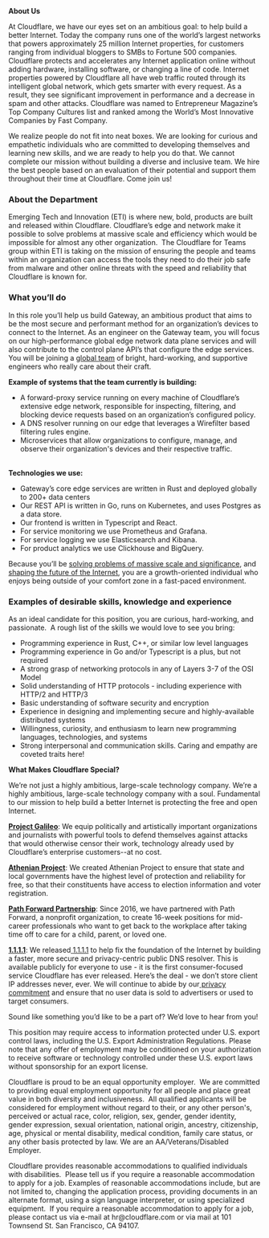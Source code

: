 <div class="content-intro">
	<div><strong>About Us</strong></div>
	<div>
		<p><span style="font-weight: 400;">At Cloudflare, we have our eyes set on an ambitious goal: to help build a better Internet. Today the company runs one of the world’s largest networks that powers approximately 25 million Internet properties, for customers ranging from individual bloggers to SMBs to Fortune 500 companies. Cloudflare protects and accelerates any Internet application online without adding hardware, installing software, or changing a line of code. Internet properties powered by Cloudflare all have web traffic routed through its intelligent global network, which gets smarter with every request. As a result, they see significant improvement in performance and a decrease in spam and other attacks. Cloudflare was named to Entrepreneur Magazine’s Top Company Cultures list and ranked among the World’s Most Innovative Companies by Fast Company.</span><span style="font-weight: 400;">&nbsp;</span></p>
		<p><span style="font-weight: 400;">We realize people do not fit into neat boxes. We are looking for curious and empathetic individuals who are committed to developing themselves and learning new skills, and we are ready to help you do that. We cannot complete our mission without building a diverse and inclusive team. We hire the best people based on an evaluation of their potential and support them throughout their time at Cloudflare. Come join us!&nbsp;</span></p>
	</div>
</div>
<h3><strong>About the Department</strong></h3>
<p><span style="font-weight: 400;">Emerging Tech and Innovation (ETI)</span><span style="font-weight: 400;"> is where new, bold, products are built and released within Cloudflare. Cloudflare’s edge and network make it possible to solve problems at massive scale and efficiency which would be impossible for almost any other organization.&nbsp; </span><span style="font-weight: 400;">The Cloudflare for Teams group within ETI is taking on the mission of ensuring the people and teams within an organization can access the tools they need to do their job safe from malware and other online threats with the speed and reliability that Cloudflare is known for.</span></p>
<h3><strong>What you’ll do</strong></h3>
<p><span style="font-weight: 400;">In this role you’ll help us build Gateway, an ambitious product that aims to be the most secure and performant method for an organization’s devices to connect to the Internet. As an engineer on the Gateway team, you will focus on our high-performance global edge network data plane services and will also contribute to the control plane API’s that configure the edge services. You will be joining a </span><a href="https://blog.cloudflare.com/cloudflares-first-year-in-lisbon/"><span style="font-weight: 400;">global team</span></a><span style="font-weight: 400;"> of bright, hard-working, and supportive engineers who really care about their craft.</span></p>
<p><strong>Example of systems that the team currently is building:</strong></p>
<ul>
	<li style="font-weight: 400;"><span style="font-weight: 400;">A forward-proxy service running on every machine of Cloudflare’s extensive edge network, responsible for inspecting, filtering, and blocking device requests based on an organization’s configured policy.</span></li>
	<li style="font-weight: 400;"><span style="font-weight: 400;">A DNS resolver running on our edge that leverages a Wirefilter based filtering rules engine.</span></li>
	<li style="font-weight: 400;"><span style="font-weight: 400;">Microservices that allow organizations to configure, manage, and observe their organization's devices and their respective traffic.</span></li>
</ul>
<p><strong><br>Technologies we use:</strong></p>
<ul>
	<li style="font-weight: 400;"><span style="font-weight: 400;">Gateway’s core edge services are written in Rust and deployed globally to 200+ data centers&nbsp;</span></li>
	<li style="font-weight: 400;"><span style="font-weight: 400;">Our REST API is written in Go, runs on Kubernetes, and uses Postgres as a data store.</span></li>
	<li style="font-weight: 400;"><span style="font-weight: 400;">Our frontend is written in Typescript and React.</span></li>
	<li style="font-weight: 400;"><span style="font-weight: 400;">For service monitoring we use Prometheus and Grafana.</span></li>
	<li style="font-weight: 400;"><span style="font-weight: 400;">For service logging we use Elasticsearch and Kibana.</span></li>
	<li style="font-weight: 400;"><span style="font-weight: 400;">For product analytics we use Clickhouse and BigQuery.&nbsp;</span></li>
</ul>
<p><span style="font-weight: 400;">Because you’ll be </span><a href="https://blog.cloudflare.com/gateway-swg/"><span style="font-weight: 400;">solving problems of massive scale and significance</span></a><span style="font-weight: 400;">, and </span><a href="https://blog.cloudflare.com/solarwinds-orion-compromise-trend-data/"><span style="font-weight: 400;">shaping the future of the Internet</span></a><span style="font-weight: 400;">, you are a growth-oriented individual who enjoys being outside of your comfort zone in a fast-paced environment.</span></p>
<h3><strong>Examples of desirable skills, knowledge and experience</strong></h3>
<p><span style="font-weight: 400;">As an ideal candidate for this position, you are curious, hard-working, and passionate.&nbsp; </span><span style="font-weight: 400;">A rough list of the skills we would love to see you bring:</span></p>
<ul>
	<li style="font-weight: 400;"><span style="font-weight: 400;">Programming experience in Rust, C++, or similar low level languages</span></li>
	<li style="font-weight: 400;"><span style="font-weight: 400;">Programming experience in Go and/or Typescript is a plus, but not required</span></li>
	<li style="font-weight: 400;"><span style="font-weight: 400;">A strong grasp of networking protocols in any of Layers 3-7 of the OSI Model</span></li>
	<li style="font-weight: 400;"><span style="font-weight: 400;">Solid understanding of HTTP protocols - including experience with HTTP/2 and HTTP/3</span></li>
	<li style="font-weight: 400;"><span style="font-weight: 400;">Basic understanding of software security and encryption</span></li>
	<li style="font-weight: 400;"><span style="font-weight: 400;">Experience in designing and implementing secure and highly-available distributed systems</span></li>
	<li style="font-weight: 400;"><span style="font-weight: 400;">Willingness, curiosity, and enthusiasm to learn new programming languages, technologies, and systems</span></li>
	<li style="font-weight: 400;"><span style="font-weight: 400;">Strong interpersonal and communication skills. Caring and empathy are coveted traits here!</span></li>
</ul>
<div class="content-conclusion">
	<p><strong>What Makes Cloudflare Special?</strong></p>
	<p><span style="font-weight: 400;">We’re not just a highly ambitious, large-scale technology company. We’re a highly ambitious, large-scale technology company with a soul. Fundamental to our mission to help build a better Internet is protecting the free and open Internet.</span></p>
	<p><a href="https://blog.cloudflare.com/protecting-free-expression-online/"><strong>Project Galileo</strong></a><span style="font-weight: 400;">: We equip politically and artistically important organizations and journalists with powerful tools to defend themselves against attacks that would otherwise censor their work, technology already used by Cloudflare’s enterprise customers--at no cost.</span></p>
	<p><strong><a href="https://www.cloudflare.com/athenian/">Athenian Project</a></strong><span style="font-weight: 400;">: We created Athenian Project to ensure that state and local governments have the highest level of protection and reliability for free, so that their constituents have access to election information and voter registration.</span></p>
	<p><a href="https://blog.cloudflare.com/tag/path-forward/"><strong>Path Forward Partnership</strong></a><span style="font-weight: 400;">: Since 2016, we have partnered with Path Forward, a nonprofit organization, to create 16-week positions for mid-career professionals who want to get back to the workplace after taking time off to care for a child, parent, or loved one.</span></p>
	<p><a href="https://1.1.1.1/"><strong>1.1.1.1</strong></a><span style="font-weight: 400;">: We released</span><a href="https://1.1.1.1/"> <span style="font-weight: 400;">1.1.1.1</span></a><span style="font-weight: 400;"> to help fix the foundation of the Internet by building a faster, more secure and privacy-centric public DNS resolver. This is available publicly for everyone to use - it is the first consumer-focused service Cloudflare has ever released. Here’s the deal - we don’t store client IP addresses never, ever. We will continue to abide by our</span><a href="https://developers.cloudflare.com/1.1.1.1/privacy/public-dns-resolver"> privacy commitment</a><span style="font-weight: 400;"> and ensure that no user data is sold to advertisers or used to target consumers.</span></p>
	<p><span style="font-weight: 400;">Sound like something you’d like to be a part of? We’d love to hear from you!</span></p>
	<p><span style="font-weight: 400;">This position may require access to information protected under U.S. export control laws, including the U.S. Export Administration Regulations. Please note that any offer of employment may be conditioned on your authorization to receive software or technology controlled under these U.S. export laws without sponsorship for an export license.</span></p>
	<p><span style="font-weight: 400;">Cloudflare is proud to be an equal opportunity employer. &nbsp;We are committed to providing equal employment opportunity for all people and place great value in both diversity and inclusiveness. &nbsp;All qualified applicants will be considered for employment without regard to their, or any other person's, perceived or actual</span> <span style="font-weight: 400;">race, color, religion, sex, gender, gender identity, gender expression, sexual orientation, national origin, ancestry, citizenship, age, physical or mental disability, medical condition, family care status, or any other basis protected by law. </span><span style="font-weight: 400;">We are an AA/Veterans/Disabled Employer.</span></p>
	<p><span style="font-weight: 400;">Cloudflare provides reasonable accommodations to qualified individuals with disabilities. &nbsp;Please tell us if you require a reasonable accommodation to apply for a job. Examples of reasonable accommodations include, but are not limited to, changing the application process, providing documents in an alternate format, using a sign language interpreter, or using specialized equipment. &nbsp;If you require a reasonable accommodation to apply for a job, please contact us via e-mail at </span><span style="font-weight: 400;">hr@cloudflare.com</span><span style="font-weight: 400;"> or via mail at 101 Townsend St. San Francisco, CA 94107.</span></p>
</div>